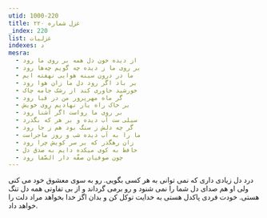 ```yaml
---
utid: 1000-220
title: غزل شماره ۲۲۰
_index: 220
list: غزلیات
indexes: د
mesra:
  - از دیده خون دل همه بر روی ما رود
  - بر روی ما ز دیده چه گویم چه‌ها رود
  - ما در درون سینه هوایی نهفته ایم
  - بر باد اگر رود دل ما زان هوا رود
  - خورشید خاوری کند از رشک جامه چاک
  - گر ماه مهرپرور من در قبا رود
  - بر خاک راه یار نهادیم روی خویش
  - بر روی ما رواست اگر آشنا رود
  - سیلی ست آب دیده و بر هر که بگذرد
  - گر چه دلش ز سنگ بود هم ز جا رود
  - ما را به آب دیده شب و روز ماجراست
  - زان رهگذر که بر سر کویش چرا رود
  - حافظ به کوی میکده دایم به صدق دل
  - چون صوفیان صفَّه دار الصَّفا رود
---
```

درد دل زیادی داری که نمی توانی به هر کسی بگویی. رو به سوی معشوق خود می کنی ولی او هم صدای دل شما را نمی شنود و رو برمی گرداند و از بی تفاوتی همه دل تنگ هستی. خودت فردی پاکدل هستی به خدایت توکل کن و بدان اگز خدا بخواهد مراد دلت را خواهد داد.
